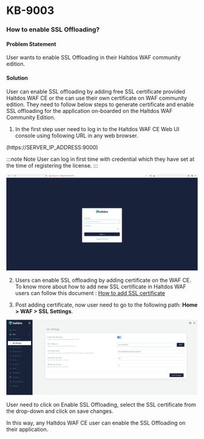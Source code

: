 # KB-9003

### **How to enable SSL Offloading?**

#### **Problem Statement**

User wants to enable SSL Offloading in their Haltdos WAF community edition.

#### **Solution**

User can enable SSL offloading by adding free SSL certificate provided Haltdos WAF CE or the can use their own certificate on WAF community edition. They need to follow below steps to generate certificate and enable SSL offloading for the application on-boarded on the Haltdos WAF Community Edition.

1. In the first step user need to log in to the Haltdos WAF CE Web UI console using following URL in any web browser.

(https://SERVER_IP_ADDRESS:9000)

:::note Note
User can log in first time with credential which they have set at the time of registering the license.
:::

![](/img/ce-waf/kb/login.png)

2. Users can enable SSL offloading by adding certificate on the WAF CE. To know more about how to add new SSL certificate in Haltdos WAF  users can follow this document : [How to add SSL certificate](./kb-9002.md) 

5. Post adding certificate, now user need to go to the following path: **Home > WAF > SSL Settings**. 

![SSL Certificate](/img/ce-waf/kb/ssl_cert.png)

User need to click on Enable SSL Offloading, select the SSL certificate from the drop-down and click on save changes.

In this way, any Haltdos WAF CE user can enable the SSL Offloading on their application.
